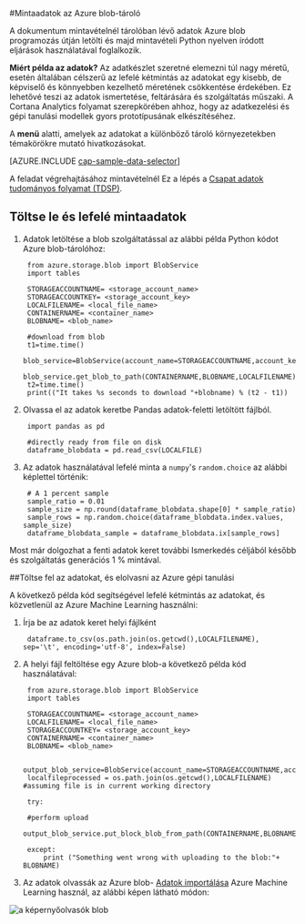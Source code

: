 <properties 
    pageTitle="Mintaadatok az Azure blob-tároló |} Microsoft Azure" 
    description="Mintaadatok az Azure Blob-tárolóhoz" 
    services="machine-learning,storage" 
    documentationCenter="" 
    authors="bradsev" 
    manager="jhubbard" 
    editor="cgronlun" />

<tags 
    ms.service="machine-learning" 
    ms.workload="data-services" 
    ms.tgt_pltfrm="na" 
    ms.devlang="na" 
    ms.topic="article" 
    ms.date="09/19/2016" 
    ms.author="fashah;garye;bradsev" /> 

#<a name="heading"></a>Mintaadatok az Azure blob-tároló


A dokumentum mintavételnél tárolóban lévő adatok Azure blob programozás útján letölti és majd mintavételi Python nyelven íródott eljárások használatával foglalkozik.

**Miért példa az adatok?**
Az adatkészlet szeretné elemezni túl nagy méretű, esetén általában célszerű az lefelé kétmintás az adatokat egy kisebb, de képviselő és könnyebben kezelhető méretének csökkentése érdekében. Ez lehetővé teszi az adatok ismertetése, feltárására és szolgáltatás műszaki. A Cortana Analytics folyamat szerepkörében ahhoz, hogy az adatkezelési és gépi tanulási modellek gyors prototípusának elkészítéséhez.

A **menü** alatti, amelyek az adatokat a különböző tároló környezetekben témakörökre mutató hivatkozásokat. 

[AZURE.INCLUDE [cap-sample-data-selector](../../includes/cap-sample-data-selector.md)]

A feladat végrehajtásához mintavételnél Ez a lépés a [Csapat adatok tudományos folyamat (TDSP)](https://azure.microsoft.com/documentation/learning-paths/cortana-analytics-process/).


## <a name="download-and-down-sample-data"></a>Töltse le és lefelé mintaadatok
1. Adatok letöltése a blob szolgáltatással az alábbi példa Python kódot Azure blob-tárolóhoz: 

        from azure.storage.blob import BlobService
        import tables
        
        STORAGEACCOUNTNAME= <storage_account_name>
        STORAGEACCOUNTKEY= <storage_account_key>
        LOCALFILENAME= <local_file_name>        
        CONTAINERNAME= <container_name>
        BLOBNAME= <blob_name>

        #download from blob
        t1=time.time()
        blob_service=BlobService(account_name=STORAGEACCOUNTNAME,account_key=STORAGEACCOUNTKEY)
        blob_service.get_blob_to_path(CONTAINERNAME,BLOBNAME,LOCALFILENAME)
        t2=time.time()
        print(("It takes %s seconds to download "+blobname) % (t2 - t1))

2. Olvassa el az adatok keretbe Pandas adatok-feletti letöltött fájlból.

        import pandas as pd

        #directly ready from file on disk
        dataframe_blobdata = pd.read_csv(LOCALFILE)

3. Az adatok használatával lefelé minta a `numpy`'s `random.choice` az alábbi képlettel történik:

        # A 1 percent sample
        sample_ratio = 0.01 
        sample_size = np.round(dataframe_blobdata.shape[0] * sample_ratio)
        sample_rows = np.random.choice(dataframe_blobdata.index.values, sample_size)
        dataframe_blobdata_sample = dataframe_blobdata.ix[sample_rows]

Most már dolgozhat a fenti adatok keret további Ismerkedés céljából később és szolgáltatás generációs 1 % mintával.

##<a name="heading"></a>Töltse fel az adatokat, és elolvasni az Azure gépi tanulási

A következő példa kód segítségével lefelé kétmintás az adatokat, és közvetlenül az Azure Machine Learning használni:

1. Írja be az adatok keret helyi fájlként

        dataframe.to_csv(os.path.join(os.getcwd(),LOCALFILENAME), sep='\t', encoding='utf-8', index=False)

2. A helyi fájl feltöltése egy Azure blob-a következő példa kód használatával:

        from azure.storage.blob import BlobService
        import tables

        STORAGEACCOUNTNAME= <storage_account_name>
        LOCALFILENAME= <local_file_name>
        STORAGEACCOUNTKEY= <storage_account_key>
        CONTAINERNAME= <container_name>
        BLOBNAME= <blob_name>

        output_blob_service=BlobService(account_name=STORAGEACCOUNTNAME,account_key=STORAGEACCOUNTKEY)    
        localfileprocessed = os.path.join(os.getcwd(),LOCALFILENAME) #assuming file is in current working directory
        
        try:
       
        #perform upload
        output_blob_service.put_block_blob_from_path(CONTAINERNAME,BLOBNAME,localfileprocessed)
        
        except:         
            print ("Something went wrong with uploading to the blob:"+ BLOBNAME)

3. Az adatok olvassák az Azure blob- [Adatok importálása](https://msdn.microsoft.com/library/azure/4e1b0fe6-aded-4b3f-a36f-39b8862b9004/) Azure Machine Learning használ, az alábbi képen látható módon:
 
![a képernyőolvasók blob](./media/machine-learning-data-science-sample-data-blob/reader_blob.png)

 
